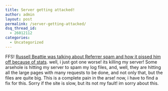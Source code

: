 ```yaml
---
title: Server getting attacked!
author: admin
layout: post
permalink: /server-getting-attacked/
dsq_thread_id:
  - 26012112
categories:
  - Uncategorized
---
```

FFS! [Russell Beattie was talking about Referrer spam and how it pissed him off because of stats][1]. well, i just got one worse! its killing my server! Some arsehole is hitting my server to spam my log files, and, well, they are hitting all the large pages with many requests to be done, and not only that, but the files are quite big. This is a complete pain in the arse! now, i have to find a fix for this. Sorry if the site is slow, but its not my fault! im sorry about this.

 [1]: http://www.russellbeattie.com/notebook/1008250.html